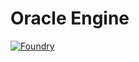 # Oracle Engine
[![Foundry](https://github.com/d2foundry/oracle_engine/actions/workflows/foundry.yml/badge.svg)](https://github.com/d2foundry/oracle_engine/actions/workflows/foundry.yml)

